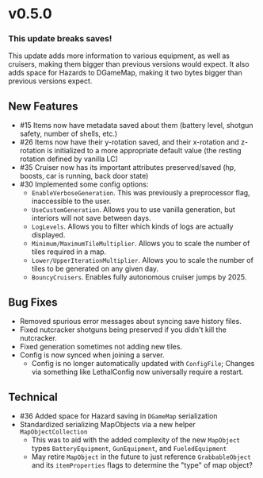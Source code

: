 # v0.5.0

### This update breaks saves!
This update adds more information to various equipment, as well as cruisers, making them bigger than previous versions would expect. 
It also adds space for Hazards to DGameMap, making it two bytes bigger than previous versions expect. 

## New Features
 - #15 Items now have metadata saved about them (battery level, shotgun safety, number of shells, etc.)
 - #26 Items now have their y-rotation saved, and their x-rotation and z-rotation is initialized to a more appropriate default value (the resting rotation defined by vanilla LC)
 - #35 Cruiser now has its important attributes preserved/saved (hp, boosts, car is running, back door state)
 - #30 Implemented some config options:
   - `EnableVerboseGeneration`. This was previously a preprocessor flag, inaccessible to the user. 
   - `UseCustomGeneration`. Allows you to use vanilla generation, but interiors will not save between days. 
   - `LogLevels`. Allows you to filter which kinds of logs are actually displayed. 
   - `Minimum/MaximumTileMultiplier`. Allows you to scale the number of tiles required in a map. 
   - `Lower/UpperIterationMultiplier`. Allows you to scale the number of tiles to be generated on any given day.
   - `BouncyCruisers`. Enables fully autonomous cruiser jumps by 2025. 

## Bug Fixes
 - Removed spurious error messages about syncing save history files. 
 - Fixed nutcracker shotguns being preserved if you didn't kill the nutcracker. 
 - Fixed generation sometimes not adding new tiles. 
 - Config is now synced when joining a server.
   - Config is no longer automatically updated with `ConfigFile`; Changes via something like LethalConfig now universally require a restart. 

## Technical
 - #36 Added space for Hazard saving in `DGameMap` serialization
 - Standardized serializing MapObjects via a new helper `MapObjectCollection`
   - This was to aid with the added complexity of the new `MapObject` types `BatteryEquipment`, `GunEquipment`, and `FueledEquipment`
   - May retire `MapObject` in the future to just reference `GrabbableObject` and its `itemProperties` flags to determine the "type" of map object?